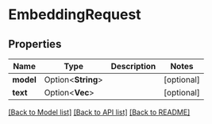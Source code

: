 # EmbeddingRequest

## Properties

Name | Type | Description | Notes
------------ | ------------- | ------------- | -------------
**model** | Option<**String**> |  | [optional]
**text** | Option<**Vec<String>**> |  | [optional]

[[Back to Model list]](../README.md#documentation-for-models) [[Back to API list]](../README.md#documentation-for-api-endpoints) [[Back to README]](../README.md)


